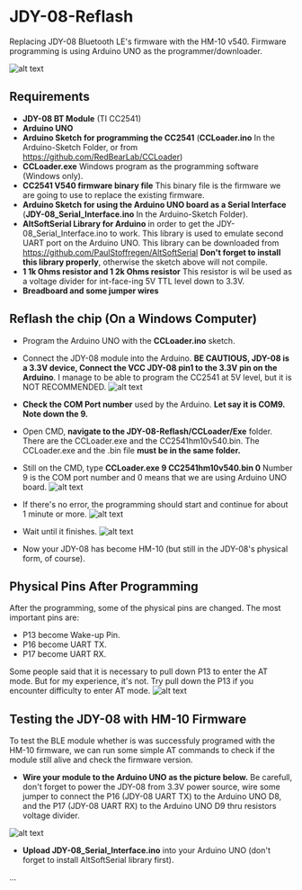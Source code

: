 # JDY-08-Reflash
Replacing JDY-08 Bluetooth LE's firmware with the HM-10 v540. Firmware programming is using Arduino UNO as the programmer/downloader.

![alt text](https://github.com/handiko/JDY-08-Reflash/blob/master/Pics/JDY-08_photo.png)

## Requirements
* **JDY-08 BT Module** (TI CC2541)
* **Arduino UNO**
* **Arduino Sketch for programming the CC2541** (**CCLoader.ino** In the Arduino-Sketch Folder, or from https://github.com/RedBearLab/CCLoader)
* **CCLoader.exe** Windows program as the programming software (Windows only). 
* **CC2541 V540 firmware binary file** This binary file is the firmware we are going to use to replace the existing firmware.
* **Arduino Sketch for using the Arduino UNO board as a Serial Interface** (**JDY-08_Serial_Interface.ino** In the Arduino-Sketch Folder).
* **AltSoftSerial Library for Arduino** in order to get the JDY-08_Serial_Interface.ino to work. This library is used to emulate second UART port on the Arduino UNO. This library can be downloaded from https://github.com/PaulStoffregen/AltSoftSerial **Don't forget to install this library properly**, otherwise the sketch above will not compile.
* **1 1k Ohms resistor and 1 2k Ohms resistor** This resistor is wil be used as a voltage divider for int-face-ing 5V TTL level down to 3.3V.
* **Breadboard and some jumper wires**

## Reflash the chip (On a Windows Computer)
* Program the Arduino UNO with the **CCLoader.ino** sketch.
* Connect the JDY-08 module into the Arduino. **BE CAUTIOUS, JDY-08 is a 3.3V device, Connect the VCC JDY-08 pin1 to the 3.3V pin on the Arduino**. I manage to be able to program the CC2541 at 5V level, but it is NOT RECOMMENDED. 
![alt text](https://github.com/handiko/JDY-08-Reflash/blob/master/Pics/JDY-08_ccloader.png)
* **Check the COM Port number** used by the Arduino. **Let say it is COM9. Note down the 9.**
* Open CMD, **navigate to the JDY-08-Reflash/CCLoader/Exe** folder. There are the CCLoader.exe and the CC2541hm10v540.bin.
The CCLoader.exe and the .bin file **must be in the same folder.**
* Still on the CMD, type **CCLoader.exe 9 CC2541hm10v540.bin 0** Number 9 is the COM port number and 0 means that we are using Arduino UNO board.
![alt text](https://github.com/handiko/JDY-08-Reflash/blob/master/Pics/CCLoader_start.png)

* If there's no error, the programming should start and continue for about 1 minute or more.
![alt text](https://github.com/handiko/JDY-08-Reflash/blob/master/Pics/During_programming.png)

* Wait until it finishes.
![alt text](https://github.com/handiko/JDY-08-Reflash/blob/master/Pics/CCLoader_finish.png)

* Now your JDY-08 has become HM-10 (but still in the JDY-08's physical form, of course).

## Physical Pins After Programming
After the programming, some of the physical pins are changed. The most important pins are:
* P13 become Wake-up Pin.
* P16 become UART TX.
* P17 become UART RX.

Some people said that it is necessary to pull down P13 to enter the AT mode. But for my experience, it's not. Try pull down the P13 if you encounter difficulty to enter AT mode.
![alt text](https://github.com/handiko/JDY-08-Reflash/blob/master/Pics/JDY-08_pins_post_programming.png)

## Testing the JDY-08 with HM-10 Firmware
To test the BLE module whether is was successfuly programed with the HM-10 firmware, we can run some simple AT commands to check if the module still alive and check the firmware version.

* **Wire your module to the Arduino UNO as the picture below.** Be carefull, don't forget to power the JDY-08 from 3.3V power source, wire some jumper to connect the P16 (JDY-08 UART TX) to the Arduino UNO D8, and the P17 (JDY-08 UART RX) to the Arduino UNO D9 thru resistors voltage divider.

![alt text](https://github.com/handiko/JDY-08-Reflash/blob/master/Pics/JDY-08_test_at_command.png)

* **Upload JDY-08_Serial_Interface.ino** into your Arduino UNO (don't forget to install AltSoftSerial library first).

...
